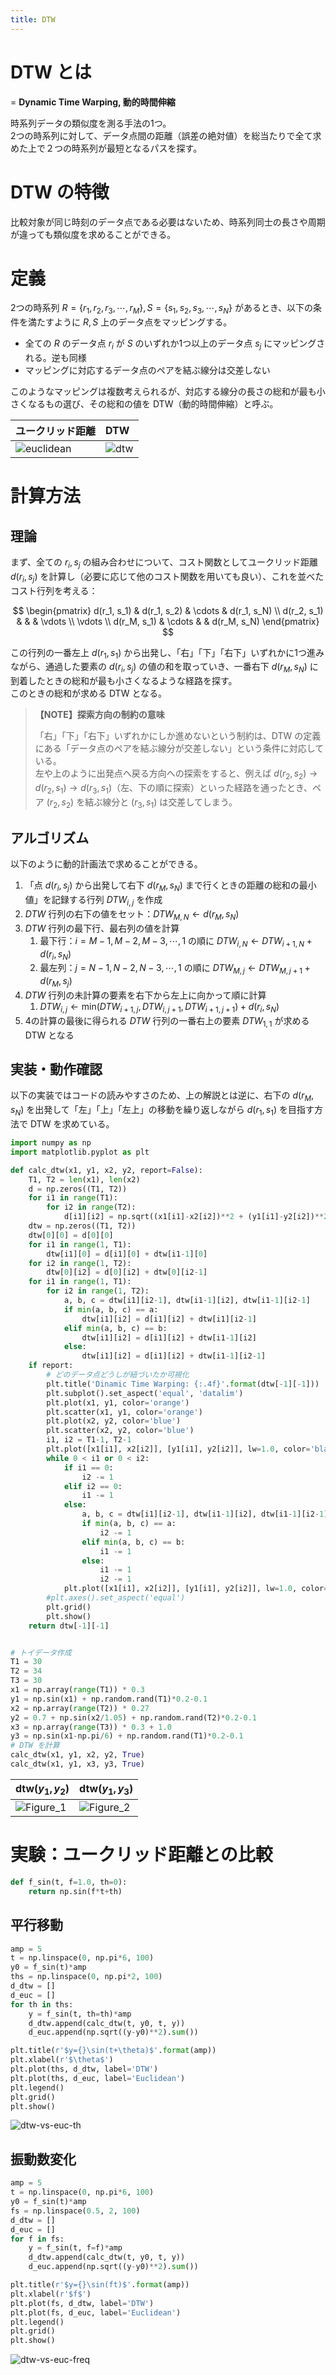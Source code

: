 ```yaml
---
title: DTW
---
```

# DTW とは

= **Dynamic Time Warping, 動的時間伸縮**

時系列データの類似度を測る手法の1つ。  
2つの時系列に対して、データ点間の距離（誤差の絶対値）を総当たりで全て求めた上で２つの時系列が最短となるパスを探す。


# DTW の特徴

比較対象が同じ時刻のデータ点である必要はないため、時系列同士の長さや周期が違っても類似度を求めることができる。


# 定義

2つの時系列 $R=\{r_1,r_2,r_3,\cdots,r_M\}, S=\{s_1,s_2,s_3,\cdots,s_N\}$ があるとき、以下の条件を満たすように $R,S$ 上のデータ点をマッピングする。
- 全ての $R$ のデータ点 $r_i$ が $S$ のいずれか1つ以上のデータ点 $s_j$ にマッピングされる。逆も同様
- マッピングに対応するデータ点のペアを結ぶ線分は交差しない

このようなマッピングは複数考えられるが、対応する線分の長さの総和が最も小さくなるもの選び、その総和の値を DTW（動的時間伸縮）と呼ぶ。

| ユークリッド距離                                                                                           | DTW                                                                                              |
| :------------------------------------------------------------------------------------------------- | :----------------------------------------------------------------------------------------------- |
| ![euclidean](https://gist.github.com/user-attachments/assets/9db08bab-32a4-40e7-ba40-2a1c13b1f37c) | ![dtw](https://gist.github.com/user-attachments/assets/09a9bfaf-a313-4a86-8737-fbeaef3b0b89)<br> |


# 計算方法

## 理論

まず、全ての $r_i,s_j$ の組み合わせについて、コスト関数としてユークリッド距離 $d(r_i,s_j)$ を計算し（必要に応じて他のコスト関数を用いても良い）、これを並べたコスト行列を考える：

$$
\begin{pmatrix}
    d(r_1, s_1) & d(r_1, s_2) & \cdots & d(r_1, s_N) \\
    d(r_2, s_1) &  &  & \vdots \\
    \vdots \\
    d(r_M, s_1) & \cdots &  & d(r_M, s_N)
\end{pmatrix}
$$

この行列の一番左上 $d(r_1,s_1)$ から出発し、「右」「下」「右下」いずれかに1つ進みながら、通過した要素の $d(r_i,s_j)$ の値の和を取っていき、一番右下 $d(r_M,s_N)$ に到着したときの総和が最も小さくなるような経路を探す。  
このときの総和が求める DTW となる。

> **【NOTE】探索方向の制約の意味**
> 
> 「右」「下」「右下」いずれかにしか進めないという制約は、DTW の定義にある「データ点のペアを結ぶ線分が交差しない」という条件に対応している。  
> 左や上のように出発点へ戻る方向への探索をすると、例えば $d(r_2,s_2)\to d(r_2,s_1) \to d(r_3, s_1)$（左、下の順に探索）といった経路を通ったとき、ペア $(r_2, s_2)$ を結ぶ線分と $(r_3,s_1)$ は交差してしまう。

## アルゴリズム

以下のように動的計画法で求めることができる。
1. 「点 $d(r_i,s_j)$ から出発して右下 $d(r_M,s_N)$ まで行くときの距離の総和の最小値」を記録する行列 $DTW_{i,j}$ を作成
2. $DTW$ 行列の右下の値をセット：$DTW_{M,N} \gets d(r_M,s_N)$
3. $DTW$ 行列の最下行、最右列の値を計算
    1. 最下行：$i=M-1, M-2, M-3, \cdots, 1$ の順に $DTW_{i,N} \gets DTW_{i+1,N}+d(r_i,s_N)$
    2. 最左列：$j=N-1, N-2, N-3, \cdots, 1$ の順に $DTW_{M,j} \gets DTW_{M,j+1}+d(r_M,s_j)$
4. $DTW$ 行列の未計算の要素を右下から左上に向かって順に計算
    1. $DTW_{i,j} \gets \mathrm{min}(DTW_{i+1,j},DTW_{i,j+1},DTW_{i+1,j+1})+d(r_i,s_N)$
5. 4の計算の最後に得られる $DTW$ 行列の一番右上の要素 $DTW_{1,1}$ が求める DTW となる

## 実装・動作確認

以下の実装ではコードの読みやすさのため、上の解説とは逆に、右下の $d(r_M,s_N)$ を出発して「左」「上」「左上」の移動を繰り返しながら $d(r_1, s_1)$ を目指す方法で DTW を求めている。

```python
import numpy as np
import matplotlib.pyplot as plt

def calc_dtw(x1, y1, x2, y2, report=False):
    T1, T2 = len(x1), len(x2)
    d = np.zeros((T1, T2))
    for i1 in range(T1):
        for i2 in range(T2):
            d[i1][i2] = np.sqrt((x1[i1]-x2[i2])**2 + (y1[i1]-y2[i2])**2)
    dtw = np.zeros((T1, T2))
    dtw[0][0] = d[0][0]
    for i1 in range(1, T1):
        dtw[i1][0] = d[i1][0] + dtw[i1-1][0]
    for i2 in range(1, T2):
        dtw[0][i2] = d[0][i2] + dtw[0][i2-1]
    for i1 in range(1, T1):
        for i2 in range(1, T2):
            a, b, c = dtw[i1][i2-1], dtw[i1-1][i2], dtw[i1-1][i2-1]
            if min(a, b, c) == a:
                dtw[i1][i2] = d[i1][i2] + dtw[i1][i2-1]
            elif min(a, b, c) == b:
                dtw[i1][i2] = d[i1][i2] + dtw[i1-1][i2]
            else:
                dtw[i1][i2] = d[i1][i2] + dtw[i1-1][i2-1]
    if report:
        # どのデータ点どうしが紐づいたか可視化
        plt.title('Dinamic Time Warping: {:.4f}'.format(dtw[-1][-1]))
        plt.subplot().set_aspect('equal', 'datalim')
        plt.plot(x1, y1, color='orange')
        plt.scatter(x1, y1, color='orange')
        plt.plot(x2, y2, color='blue')
        plt.scatter(x2, y2, color='blue')
        i1, i2 = T1-1, T2-1
        plt.plot([x1[i1], x2[i2]], [y1[i1], y2[i2]], lw=1.0, color='black')
        while 0 < i1 or 0 < i2:
            if i1 == 0:
                i2 -= 1
            elif i2 == 0:
                i1 -= 1
            else:
                a, b, c = dtw[i1][i2-1], dtw[i1-1][i2], dtw[i1-1][i2-1]
                if min(a, b, c) == a:
                    i2 -= 1
                elif min(a, b, c) == b:
                    i1 -= 1
                else:
                    i1 -= 1
                    i2 -= 1
            plt.plot([x1[i1], x2[i2]], [y1[i1], y2[i2]], lw=1.0, color='black')
        #plt.axes().set_aspect('equal')
        plt.grid()
        plt.show()
    return dtw[-1][-1]


# トイデータ作成
T1 = 30
T2 = 34
T3 = 30
x1 = np.array(range(T1)) * 0.3
y1 = np.sin(x1) + np.random.rand(T1)*0.2-0.1
x2 = np.array(range(T2)) * 0.27
y2 = 0.7 + np.sin(x2/1.05) + np.random.rand(T2)*0.2-0.1
x3 = np.array(range(T3)) * 0.3 + 1.0
y3 = np.sin(x1-np.pi/6) + np.random.rand(T1)*0.2-0.1
# DTW を計算
calc_dtw(x1, y1, x2, y2, True)
calc_dtw(x1, y1, x3, y3, True)
```

| $\mathrm{dtw}(y_1,y_2)$                                                                           | $\mathrm{dtw}(y_1,y_3)$                                                                           |
| :------------------------------------------------------------------------------------------------ | :------------------------------------------------------------------------------------------------ |
| ![Figure_1](https://gist.github.com/user-attachments/assets/46f9df01-70d0-4b4e-aee1-cb8253a8f3a2) | ![Figure_2](https://gist.github.com/user-attachments/assets/00bdfb32-4f59-4171-ada4-94d089f6779c) |

# 実験：ユークリッド距離との比較

```python
def f_sin(t, f=1.0, th=0):
    return np.sin(f*t+th)
```

## 平行移動

```python
amp = 5
t = np.linspace(0, np.pi*6, 100)
y0 = f_sin(t)*amp
ths = np.linspace(0, np.pi*2, 100)
d_dtw = []
d_euc = []
for th in ths:
    y = f_sin(t, th=th)*amp
    d_dtw.append(calc_dtw(t, y0, t, y))
    d_euc.append(np.sqrt((y-y0)**2).sum())

plt.title(r'$y={}\sin(t+\theta)$'.format(amp))
plt.xlabel(r'$\theta$')
plt.plot(ths, d_dtw, label='DTW')
plt.plot(ths, d_euc, label='Euclidean')
plt.legend()
plt.grid()
plt.show()
```

![dtw-vs-euc-th](https://gist.github.com/user-attachments/assets/91854208-f85e-4ea2-8370-5ff7a9a7f6be)



## 振動数変化

```python
amp = 5
t = np.linspace(0, np.pi*6, 100)
y0 = f_sin(t)*amp
fs = np.linspace(0.5, 2, 100)
d_dtw = []
d_euc = []
for f in fs:
    y = f_sin(t, f=f)*amp
    d_dtw.append(calc_dtw(t, y0, t, y))
    d_euc.append(np.sqrt((y-y0)**2).sum())

plt.title(r'$y={}\sin(ft)$'.format(amp))
plt.xlabel(r'$f$')
plt.plot(fs, d_dtw, label='DTW')
plt.plot(fs, d_euc, label='Euclidean')
plt.legend()
plt.grid()
plt.show()
```

![dtw-vs-euc-freq](https://gist.github.com/user-attachments/assets/2aa5255f-377a-4db3-80c3-32abf88aef95)
